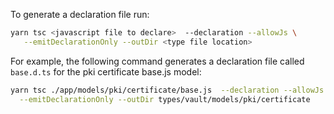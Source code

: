To generate a declaration file run:

```sh
yarn tsc <javascript file to declare>  --declaration --allowJs \
   --emitDeclarationOnly --outDir <type file location>
```

For example, the following command generates a declaration file called `base.d.ts`
for the pki certificate base.js model:

```sh
yarn tsc ./app/models/pki/certificate/base.js  --declaration --allowJs \
  --emitDeclarationOnly --outDir types/vault/models/pki/certificate
```
